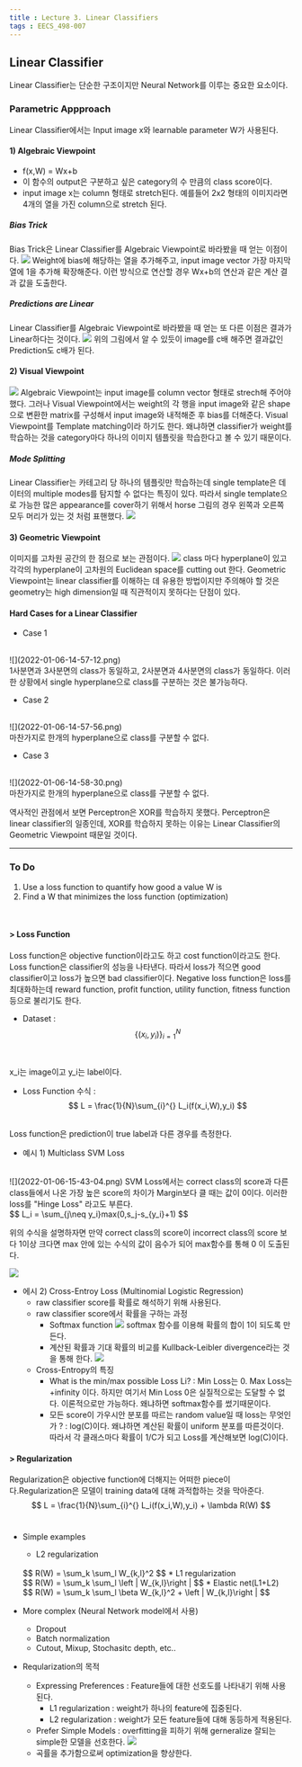 ```yaml
---
title : Lecture 3. Linear Classifiers
tags : EECS_498-007
---
```


## Linear Classifier
Linear Classifier는 단순한 구조이지만 Neural Network를 이루는 중요한 요소이다. 

### Parametric Appproach 
Linear Classifier에서는 Input image x와 learnable parameter W가 사용된다. 
#### 1) Algebraic Viewpoint 
* f(x,W) = Wx+b
* 이 함수의 output은 구분하고 싶은 category의 수 만큼의 class score이다. 
* input image x는 column 형태로 stretch된다. 예를들어 2x2 형태의 이미지라면 4개의 열을 가진 column으로 stretch 된다. 

#####  Bias Trick 
Bias Trick은 Linear Classifier를 Algebraic Viewpoint로 바라봤을 때 얻는 이점이다. 
![](2022-01-06-13-49-50.png)
Weight에 bias에 해당하는 열을 추가해주고, input image vector 가장 마지막 열에 1을 추가해 확장해준다. 이런 방식으로 연산할 경우 Wx+b의 연산과 같은 계산 결과 값을 도출한다. 

##### Predictions are Linear
Linear Classifier를 Algebraic Viewpoint로 바라봤을 때 얻는 또 다른 이점은 결과가 Linear하다는 것이다. 
![](2022-01-06-13-59-16.png)
위의 그림에서 알 수 있듯이 image를 c배 해주면 결과값인 Prediction도 c배가 된다. 

#### 2) Visual Viewpoint 
![](2022-01-06-14-13-33.png)
Algebraic Viewpoint는 input image를 column vector 형태로 strech해 주어야 했다. 그러나 Visual Viewpoint에서는 weight의 각 행을 input image와 같은 shape으로 변환한 matrix를 구성해서 input image와 내적해준 후 bias를 더해준다. Visual Viewpoint를 Template matching이라 하기도 한다. 왜냐하면 classifier가 weight를 학습하는 것을 category마다 하나의 이미지 템플릿을 학습한다고 볼 수 있기 때문이다. 

##### Mode Splitting 
Linear Classifier는 카테고리 당 하나의 템플릿만 학습하는데 single template은 데이터의 multiple modes를 탐지할 수 없다는 특징이 있다. 따라서 single template으로 가능한 많은 appearance를 cover하기 위해서 horse 그림의 경우 왼쪽과 오른쪽 모두 머리가 있는 것 처럼 표핸했다. 
![](2022-01-06-14-23-47.png)

#### 3) Geometric Viewpoint 
이미지를 고차원 공간의 한 점으로 보는 관점이다. 
![](2022-01-06-14-49-38.png)
class 마다 hyperplane이 있고 각각의 hyperplane이 고차원의 Euclidean space를 cutting out 한다. Geometric Viewpoint는 linear classifier를 이해하는 데 유용한 방법이지만 주의해야 할 것은 geometry는 high dimension일 때 직관적이지 못하다는 단점이 있다. 

#### Hard Cases for a Linear Classifier 
* Case 1
<br/>
![](2022-01-06-14-57-12.png)
<br/>
1사분면과 3사분면의 class가 동일하고, 2사분면과 4사분면의 class가 동일하다. 이러한 상황에서 single hyperplane으로 class를 구분하는 것은 불가능하다. 

* Case 2
<br/>
![](2022-01-06-14-57-56.png)
<br/>
마찬가지로 한개의 hyperplane으로 class를 구분할 수 없다. 


* Case 3
<br/>
![](2022-01-06-14-58-30.png)
<br/>
마찬가지로 한개의 hyperplane으로 class를 구분할 수 없다. 

역사적인 관점에서 보면 Perceptron은 XOR를 학습하지 못했다. Perceptron은 linear classifier의 일종인데, XOR를 학습하지 못하는 이유는 Linear Classifier의 Geometric Viewpoint 때문일 것이다. 

---

### To Do 
1. Use a loss function to quantify how good a value W is 
2. Find a W that minimizes the loss function (optimization)

<br/>

#### > Loss Function 
Loss function은 objective function이라고도 하고 cost function이라고도 한다. Loss function은 classifier의 성능을 나타낸다. 따라서 loss가 적으면 good classifier이고 loss가 높으면 bad classifier이다. Negative loss function은 loss를 최대화하는데 reward function, profit function, utility function, fitness function등으로 불리기도 한다. 
<br/>
* Dataset :  
$$
\left\{(x_i,y_i) \right\}_{i=1}^{N} 
$$
<br/>

x_i는 image이고 y_i는 label이다. 

* Loss Function 수식 :  
$$
L = \frac{1}{N}\sum_{i}^{} L_i(f(x_i,W),y_i)
$$
<br/>
Loss function은 prediction이 true label과 다른 경우를 측정한다. 

* 예시 1) Multiclass SVM Loss 
<br/>
![](2022-01-06-15-43-04.png) 
SVM Loss에서는 correct class의 score과 다른 class들에서 나온 가장 높은 score의 차이가 Margin보다 클 때는 값이 0이다. 이러한 loss를 "Hinge Loss" 라고도 부른다. 
<br/>
$$
L_i = \sum_{j\neq y_i}max(0,s_j-s_{y_i}+1)
$$ 
<br/>

위의 수식을 설명하자면 만약 correct class의 score이 incorrect class의 score 보다 1이상 크다면 max 안에 있는 수식의 값이 음수가 되어 max함수를 통해 0 이 도출된다. 

![](2022-01-06-16-02-03.png)

* 에시 2) Cross-Entroy Loss (Multinomial Logistic Regression)
    *  raw classifier score를 확률로 해석하기 위해 사용된다.
    * raw classifier score에서 확률을 구하는 과정 
        * Softmax function 
        ![](2022-01-06-17-23-05.png)
        softmax 함수를 이용해 확률의 합이 1이 되도록 만든다. 
        * 계산된 확률과 기대 확률의 비교를 Kullback-Leibler divergence라는 것을 통해 한다. 
        ![](2022-01-07-12-48-52.png)
    * Cross-Entropy의 특징 
        * What is the min/max possible Loss Li? 
        : Min Loss는 0. Max Loss는 +infinity 이다. 하지만 여기서 Min Loss 0은 실질적으로는 도달할 수 없다. 이론적으로만 가능하다. 왜냐하면 softmax함수를 썼기때문이다.   
        * 모든 score이 가우시안 분포를 따르는 random value일 때 loss는 무엇인가 ? 
        : log(C)이다. 왜냐하면 계산된 확률이 uniform 분포를 따른것이다. 따라서 각 클래스마다 확률이 1/C가 되고 Loss를 계산해보면 log(C)이다. 

#### > Regularization 
Regularization은 objective function에 더해지는 어떠한 piece이다.Regularization은 모델이 training data에 대해 과적합하는 것을 막아준다. 
<br/>
$$
L = \frac{1}{N}\sum_{i}^{} L_i(f(x_i,W),y_i) + \lambda R(W)
$$
<br/>

* Simple examples
    * L2 regularization
    <br/>
    $$
    R(W) = \sum_k \sum_l W_{k,l}^2 
    $$
    * L1 regularization 
    <br/>
    $$
    R(W) = \sum_k \sum_l \left | W_{k,l}\right |
    $$
    * Elastic net(L1+L2) 
    <br/>
    $$
    R(W) = \sum_k \sum_l \beta W_{k,l}^2 + \left | W_{k,l}\right | 
    $$
    <br/>

* More complex (Neural Network model에서 사용)
    * Dropout
    * Batch normalization
    * Cutout, Mixup, Stochasitc depth, etc.. 

* Reqularization의 목적 
    * Expressing Preferences : Feature들에 대한 선호도를 나타내기 위해 사용된다. 
        * L1 regularization : weight가 하나의 feature에 집중된다. 
        * L2 regularization : weight가 모든 feature들에 대해 동등하게 적용된다. 
    * Prefer Simple Models : overfitting을 피하기 위해 gerneralize 잘되는 simple한 모델을 선호한다.
        ![](2022-01-06-17-10-31.png)
    * 곡률을 추가함으로써 optimization을 향상한다. 





